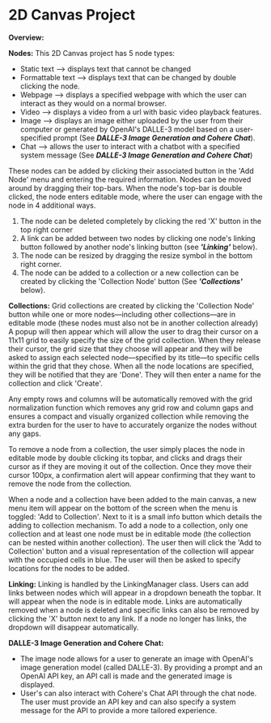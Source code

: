 # 2D Canvas Project

**Overview:**

**Nodes:**
This 2D Canvas project has 5 node types:
- Static text --> displays text that cannot be changed
- Formattable text --> displays text that can be changed by double clicking the node.
- Webpage --> displays a specified webpage with which the user can interact as they would on a normal browser.
- Video --> displays a video from a url with basic video playback features.
- Image --> displays an image either uploaded by the user from their computer or generated by OpenAI's DALLE-3 model based on a user-specified prompt (See ***DALLE-3 Image Generation and Cohere Chat***).
- Chat --> allows the user to interact with a chatbot with a specified system message (See ***DALLE-3 Image Generation and Cohere Chat***)


These nodes can be added by clicking their associated button in the 'Add Node' menu and entering the required information. Nodes can be moved around by dragging their top-bars. When the node's top-bar is double clicked, the node enters editable mode, where the user can engage with the node in 4 additional ways.
1) The node can be deleted completely by clicking the red 'X' button in the top right corner
2) A link can be added between two nodes by clicking one node's linking button followed by another node's linking button (see ***'Linking'*** below).
3) The node can be resized by dragging the resize symbol in the bottom right corner.
4) The node can be added to a collection or a new collection can be created by clicking the 'Collection Node' button (See ***'Collections'*** below).

**Collections:**
Grid collections are created by clicking the 'Collection Node' button while one or more nodes—including other collections—are in editable mode (these nodes must also not be in another collection already) A popup will then appear which will allow the user to drag their cursor on a 11x11 grid to easily specify the size of the grid collection. When they release their cursor, the grid size that they choose will appear and they will be asked to assign each selected node—specified by its title—to specific cells within the grid that they chose. When all the node locations are specified, they will be notified that they are 'Done'. They will then enter a name for the collection and click 'Create'. 

Any empty rows and columns will be automatically removed with the grid normalization function which removes any grid row and column gaps and ensures a compact and visually organized collection while removing the extra burden for the user to have to accurately organize the nodes without any gaps.

To remove a node from a collection, the user simply places the node in editable mode by double clicking its topbar, and clicks and drags their cursor as if they are moving it out of the collection. Once they move their cursor 100px, a confirmation alert will appear confirming that they want to remove the node from the collection.

When a node and a collection have been added to the main canvas, a new menu item will appear on the bottom of the screen when the menu is toggled: 'Add to Collection'. Next to it is a small info button which details the adding to collection mechanism. To add a node to a collection, only one collection and at least one node must be in editable mode (the collection can be nested within another collection). The user then will click the 'Add to Collection' button and a visual representation of the collection will appear with the occupied cells in blue. The user will then be asked to specify locations for the nodes to be added.

**Linking:**
Linking is handled by the LinkingManager class. Users can add links between nodes which will appear in a dropdown beneath the topbar. It will appear when the node is in editable mode. Links are automatically removed when a node is deleted and specific links can also be removed by clicking the 'X' button next to any link. If a node no longer has links, the dropdown will disappear automatically.

**DALLE-3 Image Generation and Cohere Chat:**
- The image node allows for a user to generate an image with OpenAI's image generation model (called DALLE-3). By providing a prompt and an OpenAI API key, an API call is made and the generated image is displayed.
- User's can also interact with Cohere's Chat API through the chat node. The user must provide an API key and can also specify a system message for the API to provide a more tailored experience.


